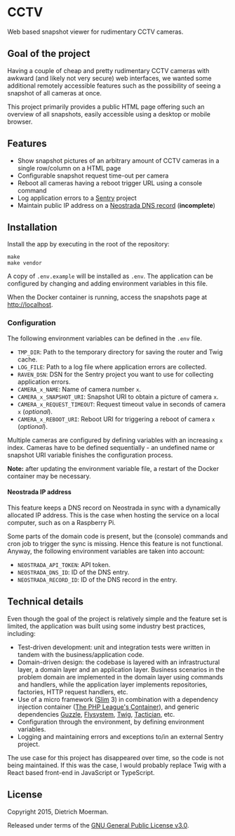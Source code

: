# CCTV

Web based snapshot viewer for rudimentary CCTV cameras.

## Goal of the project

Having a couple of cheap and pretty rudimentary CCTV cameras with awkward (and likely not very secure) web interfaces, we wanted some additional remotely accessible features such as the possibility of seeing a snapshot of all cameras at once.

This project primarily provides a public HTML page offering such an overview of all snapshots, easily accessible using a desktop or mobile browser.

## Features

* Show snapshot pictures of an arbitrary amount of CCTV cameras in a single row/column on a HTML page
* Configurable snapshot request time-out per camera
* Reboot all cameras having a reboot trigger URL using a console command
* Log application errors to a [Sentry](https://sentry.io) project
* Maintain public IP address on a [Neostrada DNS record](https://help.neostrada.nl/) (**incomplete**)

## Installation

Install the app by executing in the root of the repository:

```
make
make vendor
```

A copy of `.env.example` will be installed as `.env`. The application can be configured by changing and adding environment variables in this file.

When the Docker container is running, access the snapshots page at [http://localhost](http://localhost).

### Configuration

The following environment variables can be defined in the `.env` file.

* `TMP_DIR`: Path to the temporary directory for saving the router and Twig cache.
* `LOG_FILE`: Path to a log file where application errors are collected.
* `RAVEN_DSN`: DSN for the Sentry project you want to use for collecting application errors.
* `CAMERA_x_NAME`: Name of camera number `x`.
* `CAMERA_x_SNAPSHOT_URI`: Snapshot URI to obtain a picture of camera `x`.
* `CAMERA_x_REQUEST_TIMEOUT`: Request timeout value in seconds of camera `x` (_optional_).
* `CAMERA_x_REBOOT_URI`: Reboot URI for triggering a reboot of camera `x` (_optional_).

Multiple cameras are configured by defining variables with an increasing `x` index. Cameras have to be defined sequentially - an undefined name or snapshot URI variable finishes the configuration process.

__Note:__ after updating the environment variable file, a restart of the Docker container may be necessary.

#### Neostrada IP address

This feature keeps a DNS record on Neostrada in sync with a dynamically allocated IP address. This is the case when hosting the service on a local computer, such as on a Raspberry Pi.

Some parts of the domain code is present, but the (console) commands and cron job to trigger the sync is missing. Hence this feature is not functional. Anyway, the following environment variables are taken into account:

* `NEOSTRADA_API_TOKEN`: API token.
* `NEOSTRADA_DNS_ID`: ID of the DNS entry.
* `NEOSTRADA_RECORD_ID`: ID of the DNS record in the entry.

## Technical details

Even though the goal of the project is relatively simple and the feature set is limited, the application was built using some industry best practices, including:

* Test-driven development: unit and integration tests were written in tandem with the business/application code.
* Domain-driven design: the codebase is layered with an infrastructural layer, a domain layer and an application layer. Business scenarios in the problem domain are implemented in the domain layer using commands and handlers, while the application layer implements repositories, factories, HTTP request handlers, etc.
* Use of a micro framework ([Slim](https://www.slimframework.com/) 3) in combination with a dependency injection container ([The PHP League's Container](https://container.thephpleague.com/)), and generic dependencies [Guzzle](http://guzzlephp.org/), [Flysystem](https://flysystem.thephpleague.com/), [Twig](https://twig.symfony.com/), [Tactician](https://tactician.thephpleague.com/), etc.
* Configuration through the environment, by defining environment variables.
* Logging and maintaining errors and exceptions to/in an external Sentry project.

The use case for this project has disappeared over time, so the code is not being maintained. If this was the case, I would probably replace Twig with a React based front-end in JavaScript or TypeScript.

## License

Copyright 2015, Dietrich Moerman.

Released under terms of the [GNU General Public License v3.0](LICENSE).
